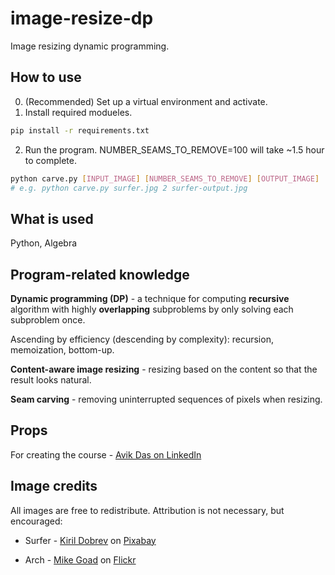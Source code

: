 image-resize-dp
===============

Image resizing dynamic programming.

How to use
----------

0. (Recommended) Set up a virtual environment and activate.
1. Install required modueles.
```bash
pip install -r requirements.txt
```
2. Run the program. NUMBER_SEAMS_TO_REMOVE=100 will take ~1.5 hour to complete.
```bash
python carve.py [INPUT_IMAGE] [NUMBER_SEAMS_TO_REMOVE] [OUTPUT_IMAGE]
# e.g. python carve.py surfer.jpg 2 surfer-output.jpg
```

What is used
-------------

Python, Algebra

Program-related knowledge
--------------------------

**Dynamic programming (DP)** - a technique for computing **recursive** algorithm with
highly **overlapping** subproblems by only solving each subproblem once.

Ascending by efficiency (descending by complexity): recursion, memoization, bottom-up.

**Content-aware image resizing** - resizing based on the content so that the result
looks natural.

**Seam carving** - removing uninterrupted sequences of pixels when resizing.

Props
-------------

For creating the course - [Avik Das on LinkedIn](https://www.linkedin.com/in/avikdas1990)

Image credits
-------------

All images are free to redistribute. Attribution is not necessary, but encouraged:

- Surfer - [Kiril Dobrev](https://pixabay.com/users/kirildobrev-12266114/) on [Pixabay](https://pixabay.com/photos/blue-beach-surf-travel-surfer-4145659/)

- Arch - [Mike Goad](https://www.flickr.com/photos/exit78/) on [Flickr](https://flic.kr/p/4hxxz5)
